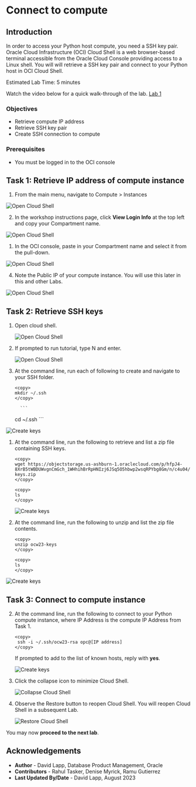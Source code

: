 # Connect to compute

## Introduction

In order to access your Python host compute, you need a SSH key pair. Oracle Cloud Infrastructure (OCI) Cloud Shell is a web browser-based terminal accessible from the Oracle Cloud Console providing access to a Linux shell. You will will retrieve a SSH key pair and connect to your Python host in OCI Cloud Shell.

Estimated Lab Time: 5 minutes

Watch the video below for a quick walk-through of the lab.
[Lab 1](videohub:1_0tvxm2q0)

### Objectives

* Retrieve compute IP address
* Retrieve SSH key pair
* Create SSH connection to compute

### Prerequisites

* You must be logged in to the OCI console

## Task 1: Retrieve IP address of compute instance

1. From the main menu, navigate to Compute > Instances

  ![Open Cloud Shell](images/compute-01.png)

2. In the workshop instructions page, click **View Login Info** at the top left and copy your Compartment name.

  ![Open Cloud Shell](images/compartment.png)
 
 
 1. In the OCI console, paste in your Compartment name and select it from the pull-down. 

  ![Open Cloud Shell](images/compute-02.png)


 4. Note the Public IP of your compute instance. You will use this later in this and other Labs. 

  ![Open Cloud Shell](images/compute-03.png)

## Task 2: Retrieve SSH keys
   
1. Open cloud shell.

   ![Open Cloud Shell](images/compute-04.png)

1. If prompted to run tutorial, type N and enter.

   ![Open Cloud Shell](images/compute-05.png)
   
3. At the command line, run each of following to create and navigate to your SSH folder.
   
     ```
    <copy>
     mkdir ~/.ssh
    </copy>
    ```
         ```
    <copy>
    cd ~/.ssh
    </copy>
    ```
 
  ![Create keys](images/compute-06.png)


1. At the command line, run the following to retrieve and list a zip file containing SSH keys.  

    ```
    <copy>
    wget https://objectstorage.us-ashburn-1.oraclecloud.com/p/hfpJ4-8XrB5tWBDUWvgnCmGch_1WHhihBrRpHNIzj6JSq5O5hbwp2wsqRPYbg8Gm/n/c4u04/b/livelabsfiles/o/labfiles/ocw23-keys.zip
    </copy>
    ```

    ```
    <copy>
    ls
    </copy>
    ```
   ![Create keys](images/compute-07.png)


2. At the command line, run the following to unzip and list the zip file contents.  

     ```
    <copy>
    unzip ocw23-keys
    </copy>
    ```

    ```
    <copy>
    ls
    </copy>
    ```
 
  ![Create keys](images/compute-08.png)

## Task 3: Connect to compute instance

2. At the command line, run the following to connect to your Python compute instance, where IP Address is the compute IP Address from Task 1.  

      ```
      <copy>
       ssh -i ~/.ssh/ocw23-rsa opc@[IP address]
      </copy>
      ```
      If prompted to add to the list of known hosts, reply with **yes**.
    
     ![Create keys](images/compute-09.png)


3. Click the collapse icon to minimize Cloud Shell.

   ![Collapse Cloud Shell](images/compute-10.png)

4. Observe the Restore button to reopen Cloud Shell. You will reopen Cloud Shell in a subsequent Lab.

   ![Restore Cloud Shell](images/compute-11.png)


You may now **proceed to the next lab**.

## Acknowledgements

- **Author** - David Lapp, Database Product Management, Oracle
- **Contributors** - Rahul Tasker, Denise Myrick, Ramu Gutierrez
- **Last Updated By/Date** - David Lapp, August 2023